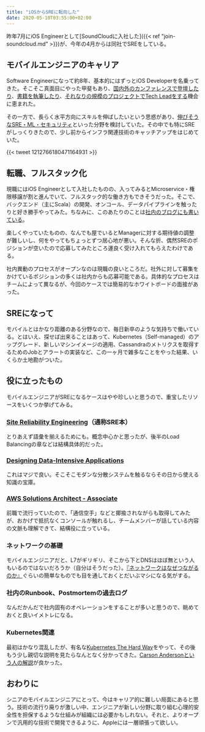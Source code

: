 ```yaml
---
title: "iOSからSREに転向した"
date: 2020-05-10T03:55:00+02:00
---
```


昨年7月にiOS Engineerとして[SoundCloudに入社した]({{< ref "join-soundcloud.md" >}})が、今年の4月からは同社でSREをしている。

## モバイルエンジニアのキャリア

Software Engineerになって約8年、基本的にはずっとiOS Developerを名乗ってきた。そこそこ真面目にやった甲斐もあり、[国内外のカンファレンスで登壇したり](https://academy.realm.io/posts/yusei-nishiyama-mobilization-2017-building-ios-apps-at-scale/)、[書籍を執筆したり](https://www.amazon.co.jp/dp/B086VVQ3DJ)、[それなりの規模のプロジェクトでTech Leadをする](https://staffblog.cookpad.com/entry/2018/03/14/152346)機会に恵まれた。

その一方で、長らく水平方向にスキルを伸ばしたいという思惑があり、[伸びそうなSRE・ML・セキュリティ](https://www.oreilly.com/radar/oreilly-2020-platform-analysis/)といった分野を検討していた。その中でも特にSREがしっくりきたので、少し前からインフラ関連技術のキャッチアップをはじめていた。

{{< tweet 1212766180471164931 >}}

## 転職、フルスタック化

現職にはiOS Engineerとして入社したものの、入ってみるとMicroservice・権限移譲が割と進んでいて、フルスタック的な働き方もできそうだった。そこで、バックエンド（主にScala）の開発、オンコール、データパイプラインを触ったりと好き勝手やってみた。ちなみに、このあたりのことは[社内のブログにも書いている](https://developers.soundcloud.com/blog/a-happy-new-employee)。

楽しくやっていたものの、なんでも屋でいるとManagerに対する期待値の調整が難しいし、何をやってもちょっとずつ居心地が悪い。そんな折、偶然SREのポジションが空いたので応募してみたところ運良く受け入れてもらえたわけである。

社内異動のプロセスがオープンなのは現職の良いところだ。社外に対して募集をかけているポジションの多くは社内からも応募可能である。具体的なプロセスはチームによって異なるが、今回のケースでは簡易的なホワイトボードの面接があった。

## SREになって

モバイルとはかなり距離のある分野なので、毎日新卒のような気持ちで働いている。とはいえ、探せば出来ることはあって、Kubernetes（Self-managed）のアップグレード、新しいマシンイメージの適用、Cassandraのメトリクスを取得するためのJobとアラートの実装など、この一ヶ月で雑多なことをやった結果、いくらか土地勘がついた。

## 役に立ったもの

モバイルエンジニアがSREになるケースはやや珍しいと思うので、重宝したリソースをいくつか挙げてみる。

### [Site Reliability Engineering](https://www.oreilly.com/library/view/site-reliability-engineering/9781491929117/)（通称SRE本）

とりあえず語彙を揃えるためにも。概念中心かと思ったが、後半のLoad Balancingの章などは結構具体的だった。

### [Designing Data-Intensive Applications](https://www.oreilly.com/library/view/designing-data-intensive-applications/9781491903063/)

これはマジで良い。そこそこモダンな分散システムを触るならその日から使える知識の宝庫。

### [AWS Solutions Architect - Associate](https://aws.amazon.com/certification/certified-solutions-architect-associate/)

前職で流行っていたので、「通信空手」などと揶揄されながらも取得してみたが、おかげで抵抗なくコンソールが触れるし、チームメンバーが話している内容の文脈も理解できて、結構役に立っている。

### ネットワークの基礎

モバイルエンジニアだと、L7がギリギリ、そこから下とDNSはほぼ無という人もいるのではないだろうか（自分はそうだった）。[『ネットワークはなぜつながるのか』](https://www.amazon.co.jp/dp/4822283119)ぐらいの簡単なものでも目を通しておくとだいぶマシになる気がする。

### 社内のRunbook、Postmortemの過去ログ

なんだかんだで社内固有のオペレーションをすることが多いと思うので、眺めておくと良いイメトレになる。

### Kubernetes関連

最初はかなり混乱したが、有名な[Kubernetes The Hard Way](https://github.com/kelseyhightower/kubernetes-the-hard-way)をやって、その後もう少し親切な説明を見たらなんとなく分かってきた。[Carson Andersonという人の解説](https://vimeo.com/245778144/4d1d597c5e)が良かった。

## おわりに

シニアのモバイルエンジニアにとって、今はキャリア的に難しい局面にあると思う。技術の流行り廃りが激しい中、エンジニアが新しい分野に取り組む心理的安全性を担保するような仕組みが組織には必要かもしれない。それと、よりオープンで汎用的な技術で開発できるように、Appleには一層頑張って欲しい。
